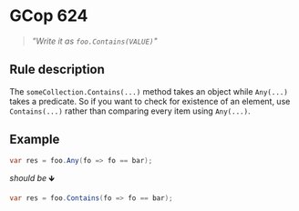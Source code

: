 ﻿# GCop 624

> *"Write it as `foo.Contains(VALUE)`"*

## Rule description

The `someCollection.Contains(...)` method takes an object while `Any(...)` takes a predicate. So if you want to check for existence of an element, use `Contains(...)` rather than comparing every item using `Any(...)`.

## Example

```csharp
var res = foo.Any(fo => fo == bar);
```

*should be* 🡻

```csharp
var res = foo.Contains(fo => fo == bar);
```
